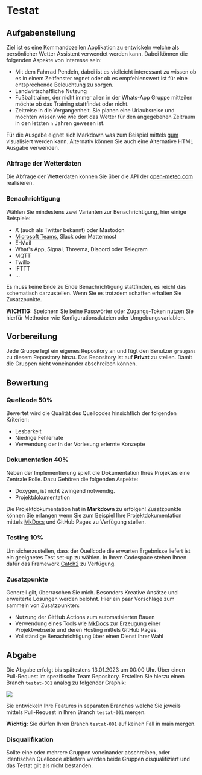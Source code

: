 # Testat

## Aufgabenstellung

Ziel ist es eine Kommandozeilen Applikation zu entwickeln welche als persönlicher Wetter Assistent verwendet werden kann. Dabei können die folgenden Aspekte von Interesse sein:

- Mit dem Fahrrad Pendeln, dabei ist es vielleicht interessant zu wissen ob es in einem Zeitfenster regnet oder ob es empfehlenswert ist für eine entsprechende Beleuchtung zu sorgen.
- Landwirtschaftliche Nutzung
- Fußballtrainer, der nicht immer allen in der Whats-App Gruppe mitteilen möchte ob das Training stattfindet oder nicht.
- Zeitreise in die Vergangenheit. Sie planen eine Urlaubsreise und möchten wissen wie wie dort das Wetter für den angegebenen Zeitraum in den letzten `n` Jahren gewesen ist.

Für die Ausgabe eignet sich Markdown was zum Beispiel mittels [gum](https://github.com/charmbracelet/gum) visualisiert werden kann. Alternativ können Sie auch eine Alternative HTML Ausgabe verwenden.

### Abfrage der Wetterdaten

Die Abfrage der Wetterdaten können Sie über die API der [open-meteo.com](https://open-meteo.com/) realisieren.

### Benachrichtigung

Wählen Sie mindestens zwei Varianten zur Benachrichtigung, hier einige Beispiele:

- X (auch als Twitter bekannt) oder Mastodon
- [Microsoft Teams](https://learn.microsoft.com/de-de/adaptive-cards/resources/tools), Slack oder Mattermost
- E-Mail
- What's App, Signal, Threema, Discord oder Telegram
- MQTT
- Twillo
- IFTTT
- ...

Es muss keine Ende zu Ende Benachrichtigung stattfinden, es reicht das schematisch darzustellen. Wenn Sie es trotzdem schaffen erhalten Sie Zusatzpunkte.

**WICHTIG:** Speichern Sie keine Passwörter oder Zugangs-Token nutzen Sie hierfür Methoden wie Konfigurationsdateien oder Umgebungsvariablen.

## Vorbereitung

Jede Gruppe legt ein eigenes Repository an und fügt den Benutzer `graugans` zu diesem Repository hinzu. Das Repository ist auf **Privat** zu stellen. Damit die Gruppen nicht voneinander abschreiben können.

## Bewertung

### Quellcode 50%

Bewertet wird die Qualität des Quellcodes hinsichtlich der folgenden Kriterien:

- Lesbarkeit
- Niedrige Fehlerrate
- Verwendung der in der Vorlesung erlernte Konzepte

### Dokumentation 40%

Neben der Implementierung spielt die Dokumentation Ihres Projektes eine Zentrale Rolle. Dazu Gehören die folgenden Aspekte:

- Doxygen, ist nicht zwingend notwendig.
- Projektdokumentation

Die Projektdokumentation hat in **Markdown** zu erfolgen!
Zusatzpunkte können Sie erlangen wenn Sie zum Beispiel Ihre Projektdokumentation mittels [MkDocs](https://www.mkdocs.org/) und GitHub Pages zu Verfügung stellen.

### Testing 10%

Um sicherzustellen, dass der Quellcode die erwarten Ergebnisse liefert ist ein geeignetes Test set-up zu wählen. In Ihrem Codespace stehen Ihnen dafür das Framework [Catch2](https://github.com/catchorg/Catch2) zu Verfügung.

### Zusatzpunkte

Generell gilt, überraschen Sie mich. Besonders Kreative Ansätze und erweiterte Lösungen werden belohnt. Hier ein paar Vorschläge zum sammeln von Zusatzpunkten:

- Nutzung der GitHub Actions zum automatisierten Bauen
- Verwendung eines Tools wie [MkDocs](https://www.mkdocs.org/) zur Erzeugung einer Projektwebseite und deren Hosting mittels GitHub Pages.
- Vollständige Benachrichtigung über einen Dienst Ihrer Wahl

## Abgabe

Die Abgabe erfolgt bis spätestens 13.01.2023 um 00:00 Uhr. Über einen Pull-Request im spezifische Team Repository. Erstellen Sie hierzu einen Branch `testat-001` analog zu folgender Graphik:

![](https://mermaid.ink/img/pako:eNqdkMEKwjAMhl-l5DxhXnsWNmEn9dhL7LJ1uLajSw9j7N2tiAgyRRYI5CfJ94fMoH1NIEG0HRcBByOqk1ROPEN7azv-Jq8BnTaCaWTkXZ7v_9xbxzSEHANt52hD-uYjrx1kKbS0xeLFtNi5D9rbRvA0kBTlsSirlJffcMggARKwTn-fH00FbMiSApnKmhqMPStQbkmjGNmfJ6dBcoiUQRxqZDp02Aa0IBvsR1ruc2aHwg?type=png)

Sie entwickeln Ihre Features in separaten Branches welche Sie jeweils mittels Pull-Request in Ihren Branch `testat-001` mergen.

**Wichtig:** Sie dürfen Ihren Branch `testat-001` auf keinen Fall in main mergen.

### Disqualifikation

Sollte eine oder mehrere Gruppen voneinander abschreiben, oder identischen Quellcode abliefern werden beide Gruppen disqualifiziert und das Testat gilt als nicht bestanden.
